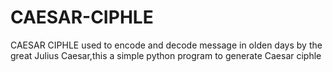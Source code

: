# CAESAR-CIPHLE
CAESAR CIPHLE used to encode and decode message in olden days by the great Julius Caesar,this a simple python program to generate Caesar ciphle
